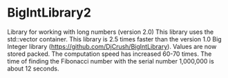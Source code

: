 # BigIntLibrary2
Library for working with long numbers (version 2.0)
This library uses the std::vector container. This library is 2.5 times faster than the version 1.0 Big Integer library (https://github.com/DjCrush/BigIntLibrary). 
Values are now stored packed.
The computation speed has increased 60-70 times.
The time of finding the Fibonacci number with the serial number 1,000,000 is about 12 seconds.
